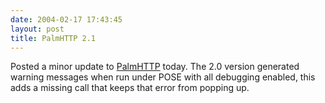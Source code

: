 ```yaml
---
date: 2004-02-17 17:43:45
layout: post
title: PalmHTTP 2.1
---
```


Posted a minor update to [PalmHTTP](http://www.bitsplitter.net/PalmHTTP/) today. The 2.0 version generated warning messages when run under POSE with all debugging enabled, this adds a missing call that keeps that error from popping up.
